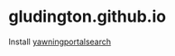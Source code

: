 # gludington.github.io

Install [yawningportalsearch](https://gludington.github.io/yawningportalsearch/install.html)
